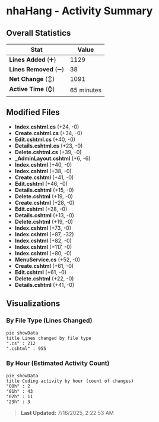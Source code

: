 # nhaHang - Activity Summary 

## Overall Statistics

| Stat                   | Value                                                             |
| ---------------------- | ----------------------------------------------------------------- |
| **Lines Added** (➕)   | 1129                                          |
| **Lines Removed** (➖) | 38                                        |
| **Net Change** (↕)    | 1091                |
| **Active Time** (⌚)   | 65 minutes |


## Modified Files
- **Index.cshtml.cs** (+24, -0)
- **Create.cshtml.cs** (+34, -0)
- **Edit.cshtml.cs** (+40, -0)
- **Details.cshtml.cs** (+23, -0)
- **Delete.cshtml.cs** (+39, -0)
- **_AdminLayout.cshtml** (+6, -6)
- **Index.cshtml** (+40, -0)
- **Index.cshtml** (+38, -0)
- **Create.cshtml** (+41, -0)
- **Edit.cshtml** (+46, -0)
- **Details.cshtml** (+15, -0)
- **Delete.cshtml** (+19, -0)
- **Create.cshtml** (+28, -0)
- **Edit.cshtml** (+28, -0)
- **Details.cshtml** (+13, -0)
- **Delete.cshtml** (+19, -0)
- **Index.cshtml** (+73, -0)
- **Index.cshtml** (+87, -32)
- **Index.cshtml** (+82, -0)
- **Index.cshtml** (+117, -0)
- **Index.cshtml** (+80, -0)
- **MenuService.cs** (+52, -0)
- **Create.cshtml** (+61, -0)
- **Edit.cshtml** (+61, -0)
- **Delete.cshtml** (+22, -0)
- **Details.cshtml** (+41, -0)

## Visualizations

### By File Type (Lines Changed)

```mermaid
pie showData
title Lines changed by file type
".cs" : 212
".cshtml" : 955
```

### By Hour (Estimated Activity Count)

```mermaid
pie showData
title Coding activity by hour (count of changes)
"00h" : 2
"01h" : 43
"02h" : 11
"23h" : 3
```


> **Last Updated:** 7/16/2025, 2:22:53 AM